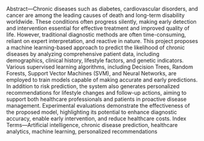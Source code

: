 Abstract—Chronic diseases such as diabetes, cardiovascular disorders, and cancer are among the leading causes of death and long-term disability worldwide. These conditions often progress silently, making early detection and intervention essential for effective treatment and improved quality of life. However, traditional diagnostic methods are often time-consuming, reliant on expert interpretation, and reactive in nature. This project proposes a machine learning-based approach to predict the likelihood of chronic diseases by analyzing comprehensive patient data, including demographics, clinical history, lifestyle factors, and genetic indicators. Various supervised learning algorithms, including Decision Trees, Random Forests, Support Vector Machines (SVM), and Neural Networks, are employed to train models capable of making accurate and early predictions. In addition to risk prediction, the system also generates personalized recommendations for lifestyle changes and follow-up actions, aiming to support both healthcare professionals and patients in proactive disease management. Experimental evaluations demonstrate the effectiveness of the proposed model, highlighting its potential to enhance diagnostic accuracy, enable early intervention, and reduce healthcare costs.
Index Terms—Artificial intelligence, chronic disease prediction, healthcare analytics, machine learning, personalized recommendations
